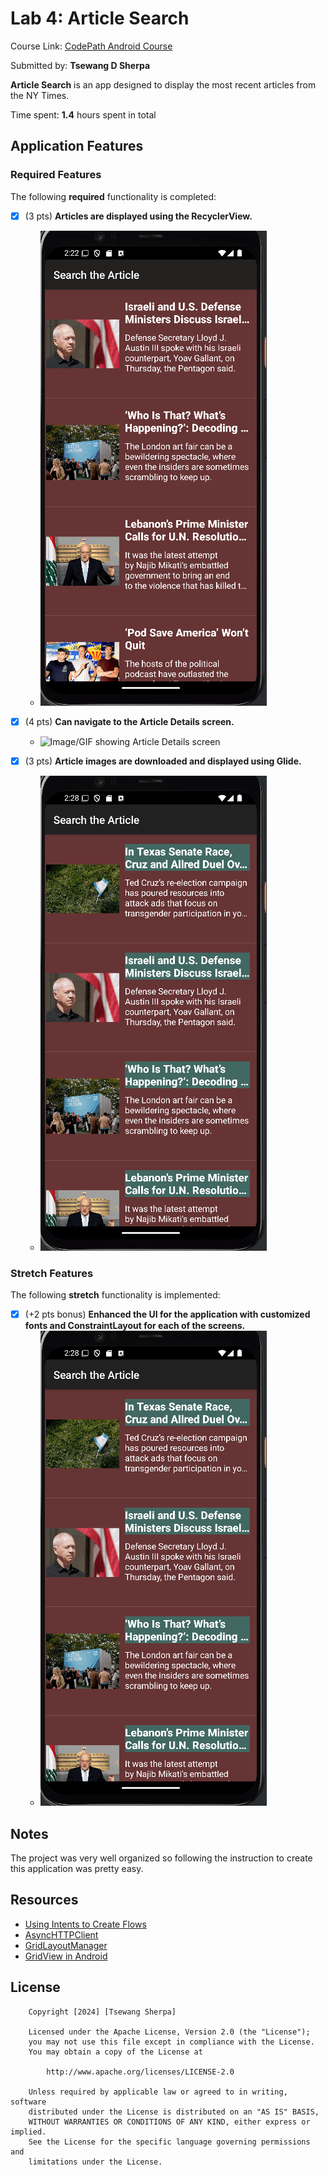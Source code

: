 # Lab 4: Article Search

Course Link: [CodePath Android Course](https://courses.codepath.org/courses/and102/unit/4#!labs)

Submitted by: **Tsewang D Sherpa** <!-- Replace 'Your Name Here' with your actual name -->

**Article Search** is an app designed to display the most recent articles from the NY Times.

Time spent: **1.4** hours spent in total <!-- Replace 'X' with the number of hours you spent on this project -->

## Application Features

### Required Features

The following **required** functionality is completed:

- [X] (3 pts) **Articles are displayed using the RecyclerView.**
  - ![Image/GIF showing RecyclerView implementation](./RecyclerViewDemo.gif) <!-- Replace this link with your actual image/GIF link -->

- [X] (4 pts) **Can navigate to the Article Details screen.**
  - ![Image/GIF showing Article Details screen](./DetailPageDemo.gif) <!-- Replace this link with your actual image/GIF link -->

- [X] (3 pts) **Article images are downloaded and displayed using Glide.**
  - ![Image/GIF showing Glide usage](./CustomizedDemo.gif) <!-- Replace this link with your actual image/GIF link -->

### Stretch Features

The following **stretch** functionality is implemented:

- [X] (+2 pts bonus) **Enhanced the UI for the application with customized fonts and ConstraintLayout for each of the screens.**
  - ![Image/GIF showing custom UI styling](./CustomizedDemo.gif) <!-- Replace this link with your actual image/GIF link -->

## Notes
The project was very well organized so following the instruction to create this application was pretty easy. 

## Resources

- [Using Intents to Create Flows](https://guides.codepath.org/android/Using-Intents-to-Create-Flows)
- [AsyncHTTPClient](https://guides.codepath.org/android/Using-CodePath-Async-Http-Client)
- [GridLayoutManager](https://developer.android.com/reference/kotlin/androidx/recyclerview/widget/GridLayoutManager)
- [GridView in Android](https://www.geeksforgeeks.org/gridview-in-android-with-example/)

## License

```plaintext
    Copyright [2024] [Tsewang Sherpa]

    Licensed under the Apache License, Version 2.0 (the "License");
    you may not use this file except in compliance with the License.
    You may obtain a copy of the License at

        http://www.apache.org/licenses/LICENSE-2.0

    Unless required by applicable law or agreed to in writing, software
    distributed under the License is distributed on an "AS IS" BASIS,
    WITHOUT WARRANTIES OR CONDITIONS OF ANY KIND, either express or implied.
    See the License for the specific language governing permissions and
    limitations under the License.
